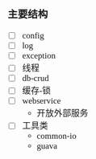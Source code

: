 <span  style="font-family: Simsun,serif; font-size: 17px; ">

### 主要结构

- [ ] config
- [ ] log
- [ ] exception
- [ ] 线程
- [ ] db-crud
- [ ] 缓存-锁
- [ ] webservice
  - 开放外部服务
- [ ] 工具类
  - common-io
  - guava

</span>